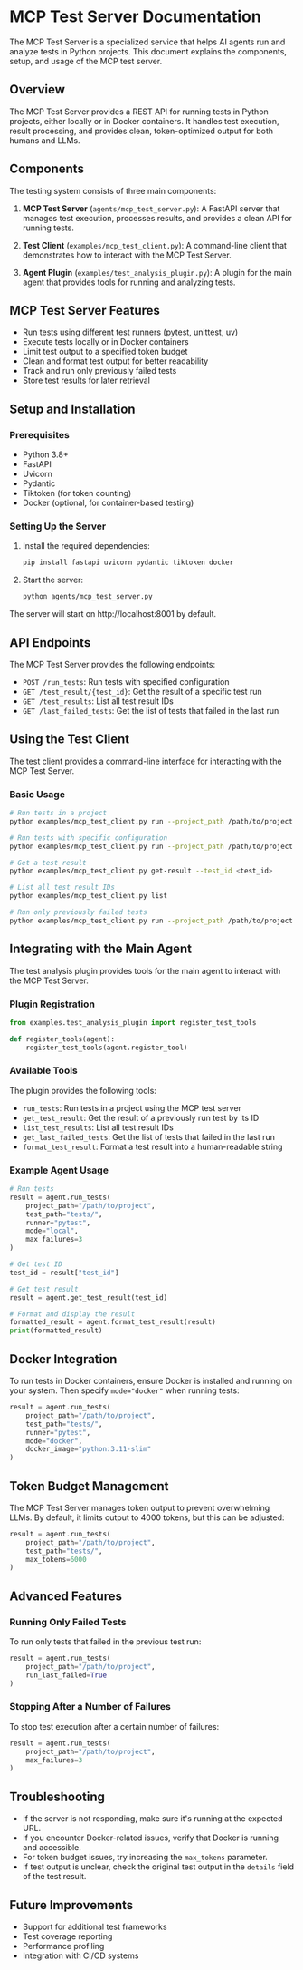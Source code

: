 # MCP Test Server Documentation

The MCP Test Server is a specialized service that helps AI agents run and analyze tests in Python projects. This document explains the components, setup, and usage of the MCP test server.

## Overview

The MCP Test Server provides a REST API for running tests in Python projects, either locally or in Docker containers. It handles test execution, result processing, and provides clean, token-optimized output for both humans and LLMs.

## Components

The testing system consists of three main components:

1. **MCP Test Server** (`agents/mcp_test_server.py`): A FastAPI server that manages test execution, processes results, and provides a clean API for running tests.

2. **Test Client** (`examples/mcp_test_client.py`): A command-line client that demonstrates how to interact with the MCP Test Server.

3. **Agent Plugin** (`examples/test_analysis_plugin.py`): A plugin for the main agent that provides tools for running and analyzing tests.

## MCP Test Server Features

- Run tests using different test runners (pytest, unittest, uv)
- Execute tests locally or in Docker containers
- Limit test output to a specified token budget
- Clean and format test output for better readability
- Track and run only previously failed tests
- Store test results for later retrieval

## Setup and Installation

### Prerequisites

- Python 3.8+
- FastAPI
- Uvicorn
- Pydantic
- Tiktoken (for token counting)
- Docker (optional, for container-based testing)

### Setting Up the Server

1. Install the required dependencies:
   ```bash
   pip install fastapi uvicorn pydantic tiktoken docker
   ```

2. Start the server:
   ```bash
   python agents/mcp_test_server.py
   ```

The server will start on http://localhost:8001 by default.

## API Endpoints

The MCP Test Server provides the following endpoints:

- `POST /run_tests`: Run tests with specified configuration
- `GET /test_result/{test_id}`: Get the result of a specific test run
- `GET /test_results`: List all test result IDs
- `GET /last_failed_tests`: Get the list of tests that failed in the last run

## Using the Test Client

The test client provides a command-line interface for interacting with the MCP Test Server.

### Basic Usage

```bash
# Run tests in a project
python examples/mcp_test_client.py run --project_path /path/to/project --test_path tests/

# Run tests with specific configuration
python examples/mcp_test_client.py run --project_path /path/to/project --test_path tests/ --runner pytest --mode local --max_failures 3

# Get a test result
python examples/mcp_test_client.py get-result --test_id <test_id>

# List all test result IDs
python examples/mcp_test_client.py list

# Run only previously failed tests
python examples/mcp_test_client.py run --project_path /path/to/project --run_last_failed
```

## Integrating with the Main Agent

The test analysis plugin provides tools for the main agent to interact with the MCP Test Server.

### Plugin Registration

```python
from examples.test_analysis_plugin import register_test_tools

def register_tools(agent):
    register_test_tools(agent.register_tool)
```

### Available Tools

The plugin provides the following tools:

- `run_tests`: Run tests in a project using the MCP test server
- `get_test_result`: Get the result of a previously run test by its ID
- `list_test_results`: List all test result IDs
- `get_last_failed_tests`: Get the list of tests that failed in the last run
- `format_test_result`: Format a test result into a human-readable string

### Example Agent Usage

```python
# Run tests
result = agent.run_tests(
    project_path="/path/to/project",
    test_path="tests/",
    runner="pytest",
    mode="local",
    max_failures=3
)

# Get test ID
test_id = result["test_id"]

# Get test result
result = agent.get_test_result(test_id)

# Format and display the result
formatted_result = agent.format_test_result(result)
print(formatted_result)
```

## Docker Integration

To run tests in Docker containers, ensure Docker is installed and running on your system. Then specify `mode="docker"` when running tests:

```python
result = agent.run_tests(
    project_path="/path/to/project",
    test_path="tests/",
    runner="pytest",
    mode="docker",
    docker_image="python:3.11-slim"
)
```

## Token Budget Management

The MCP Test Server manages token output to prevent overwhelming LLMs. By default, it limits output to 4000 tokens, but this can be adjusted:

```python
result = agent.run_tests(
    project_path="/path/to/project",
    test_path="tests/",
    max_tokens=6000
)
```

## Advanced Features

### Running Only Failed Tests

To run only tests that failed in the previous test run:

```python
result = agent.run_tests(
    project_path="/path/to/project",
    run_last_failed=True
)
```

### Stopping After a Number of Failures

To stop test execution after a certain number of failures:

```python
result = agent.run_tests(
    project_path="/path/to/project",
    max_failures=3
)
```

## Troubleshooting

- If the server is not responding, make sure it's running at the expected URL.
- If you encounter Docker-related issues, verify that Docker is running and accessible.
- For token budget issues, try increasing the `max_tokens` parameter.
- If test output is unclear, check the original test output in the `details` field of the test result.

## Future Improvements

- Support for additional test frameworks
- Test coverage reporting
- Performance profiling
- Integration with CI/CD systems 